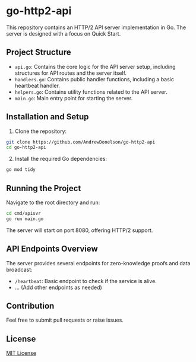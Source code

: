 # go-http2-api


This repository contains an HTTP/2 API server implementation in Go. The server is designed with a focus on Quick Start.

## Project Structure

- `api.go`: Contains the core logic for the API server setup, including structures for API routes and the server itself.
- `handlers.go`: Contains public handler functions, including a basic heartbeat handler.
- `helpers.go`: Contains utility functions related to the API server.
- `main.go`: Main entry point for starting the server.

## Installation and Setup

1. Clone the repository:
```bash
git clone https://github.com/AndrewDonelson/go-http2-api
cd go-http2-api
```

2. Install the required Go dependencies:
```bash
go mod tidy
```

## Running the Project

Navigate to the root directory and run:

```bash
cd cmd/apisvr
go run main.go
```

The server will start on port 8080, offering HTTP/2 support.

## API Endpoints Overview

The server provides several endpoints for zero-knowledge proofs and data broadcast:

- `/heartbeat`: Basic endpoint to check if the service is alive.
- ... (Add other endpoints as needed)

## Contribution

Feel free to submit pull requests or raise issues.

## License

[MIT License](LICENSE)